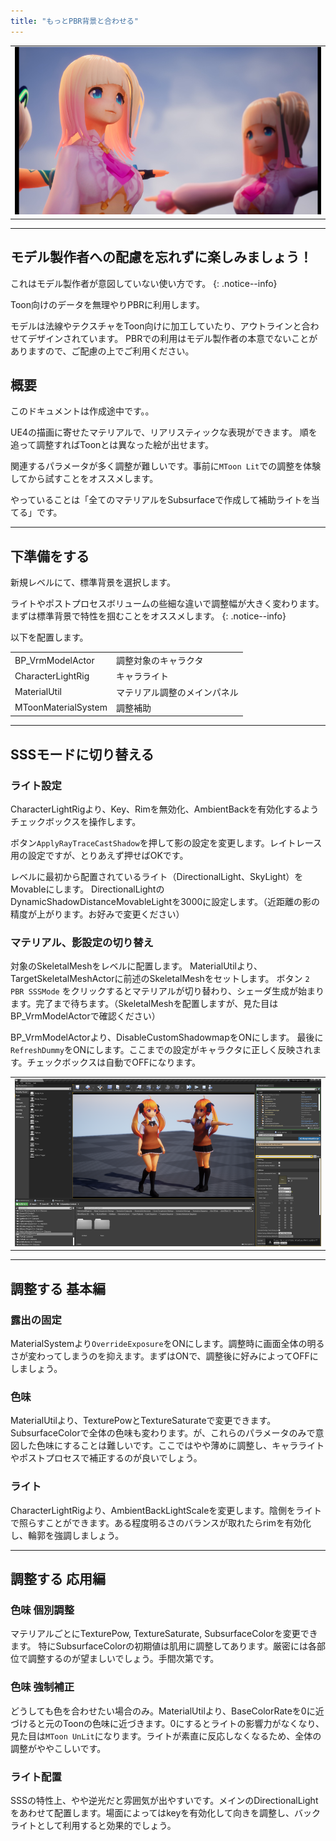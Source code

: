 ```yaml
---
title: "もっとPBR背景と合わせる"
---
```


||
|-|
|[![](./assets/images/small/02s_top2.png)](../assets/images/02s_top2.png)|


----
## モデル製作者への配慮を忘れずに楽しみましょう！

これはモデル製作者が意図していない使い方です。
{: .notice--info}

Toon向けのデータを無理やりPBRに利用します。

モデルは法線やテクスチャをToon向けに加工していたり、アウトラインと合わせてデザインされています。
PBRでの利用はモデル製作者の本意でないことがありますので、ご配慮の上でご利用ください。

## 概要

このドキュメントは作成途中です。。

UE4の描画に寄せたマテリアルで、リアリスティックな表現ができます。
順を追って調整すればToonとは異なった絵が出せます。

関連するパラメータが多く調整が難しいです。事前に`MToon Lit`での調整を体験してから試すことをオススメします。

やっていることは「全てのマテリアルをSubsurfaceで作成して補助ライトを当てる」です。

----
## 下準備をする

新規レベルにて、標準背景を選択します。

ライトやポストプロセスボリュームの些細な違いで調整幅が大きく変わります。
まずは標準背景で特性を掴むことをオススメします。
{: .notice--info}

以下を配置します。

|||
|-|-|
|BP_VrmModelActor|調整対象のキャラクタ|
|CharacterLightRig|キャラライト|
|MaterialUtil|マテリアル調整のメインパネル|
|MToonMaterialSystem|調整補助|


----
## SSSモードに切り替える

### ライト設定
CharacterLightRigより、Key、Rimを無効化、AmbientBackを有効化するようチェックボックスを操作します。

ボタン`ApplyRayTraceCastShadow`を押して影の設定を変更します。レイトレース用の設定ですが、とりあえず押せばOKです。

レベルに最初から配置されているライト（DirectionalLight、SkyLight）をMovableにします。
DirectionalLightのDynamicShadowDistanceMovableLightを3000に設定します。（近距離の影の精度が上がります。お好みで変更ください）

### マテリアル、影設定の切り替え
対象のSkeletalMeshをレベルに配置します。
MaterialUtilより、TargetSkeletalMeshActorに前述のSkeletalMeshをセットします。
ボタン `2 PBR SSSMode` をクリックするとマテリアルが切り替わり、シェーダ生成が始まります。完了まで待ちます。（SkeletalMeshを配置しますが、見た目はBP_VrmModelActorで確認ください）

BP_VrmModelActorより、DisableCustomShadowmapをONにします。
最後に`RefreshDummy`をONにします。ここまでの設定がキャラクタに正しく反映されます。チェックボックスは自動でOFFになります。

||
|-|
|[![](./assets/images/small/02s_top.png)](../assets/images/02s_top.png)|

----

## 調整する 基本編

### 露出の固定
MaterialSystemより`OverrideExposure`をONにします。調整時に画面全体の明るさが変わってしまうのを抑えます。まずはONで、調整後に好みによってOFFにしましょう。


### 色味
MaterialUtilより、TexturePowとTextureSaturateで変更できます。SubsurfaceColorで全体の色味も変わります。が、これらのパラメータのみで意図した色味にすることは難しいです。ここではやや薄めに調整し、キャラライトやポストプロセスで補正するのが良いでしょう。

### ライト
CharacterLightRigより、AmbientBackLightScaleを変更します。陰側をライトで照らすことができます。ある程度明るさのバランスが取れたらrimを有効化し、輪郭を強調しましょう。


----
## 調整する 応用編

### 色味 個別調整
マテリアルごとにTexturePow, TextureSaturate, SubsurfaceColorを変更できます。
特にSubsurfaceColorの初期値は肌用に調整してあります。厳密には各部位で調整するのが望ましいでしょう。手間次第です。


### 色味 強制補正
どうしても色を合わせたい場合のみ。MaterialUtilより、BaseColorRateを0に近づけると元のToonの色味に近づきます。0にするとライトの影響力がなくなり、見た目は`MToon UnLit`になります。ライトが素直に反応しなくなるため、全体の調整がややこしいです。

### ライト配置
SSSの特性上、やや逆光だと雰囲気が出やすいです。メインのDirectionalLightをあわせて配置します。場面によってはkeyを有効化して向きを調整し、バックライトとして利用すると効果的でしょう。

